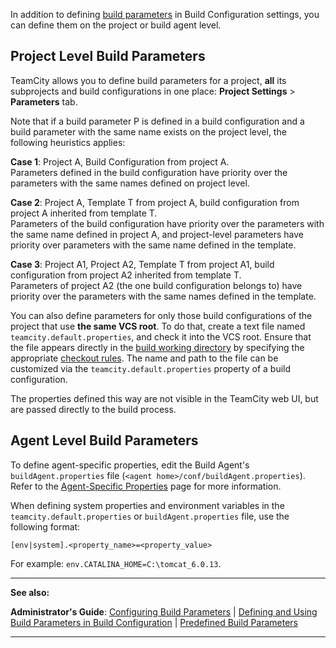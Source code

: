 [//]: # (title: Project and Agent Level Build Parameters)
[//]: # (auxiliary-id: Project and Agent Level Build Parameters)
In addition to defining [build parameters](configuring-build-parameters.md) in Build Configuration settings, you can define them on the project or build agent level.

## Project Level Build Parameters

TeamCity allows you to define build parameters for a project, __all__ its subprojects and build configurations in one place: __Project Settings__ \> __Parameters__ tab.

Note that if a build parameter P is defined in a build configuration and a build parameter with the same name exists on the project level, the following heuristics applies:

__Case 1__: Project A, Build Configuration from project A.   
Parameters defined in the build configuration have priority over the parameters with the same names defined on project level.

__Case 2__: Project A, Template T from project A, build configuration from project A inherited from template T.   
Parameters of the build configuration have priority over the parameters with the same name defined in project A, and project\-level parameters have priority over parameters with the same name defined in the template.

__Case 3__: Project A1, Project A2, Template T from project A1, build configuration from project A2 inherited from template T.   
Parameters of project A2 (the one build configuration belongs to) have priority over the parameters with the same names defined in the template.

You can also define parameters for only those build configurations of the project that use __the same VCS root__. To do that, create a text file named `teamcity.default.properties`, and check it into the VCS root. Ensure that the file appears directly in the [build working directory](build-working-directory.md) by specifying the appropriate [checkout rules](configuring-vcs-settings.md#Configure+Checkout+Rules). The name and path to the file can be customized via the `teamcity.default.properties` property of a build configuration.

The properties defined this way are not visible in the TeamCity web UI, but are passed directly to the build process.

<anchor name="agentSpecific"/>

## Agent Level Build Parameters
[//]: # (AltHead: agentSpecific)

To define agent\-specific properties, edit the Build Agent's `buildAgent.properties` file (`<agent home>/conf/buildAgent.properties`). Refer to the [Agent-Specific Properties](predefined-build-parameters.md#Agent+Properties) page for more information.

When defining system properties and environment variables in the `teamcity.default.properties` or `buildAgent.properties` file, use the following format:


```Plain Text
[env|system].<property_name>=<property_value>

```

For example: `env.CATALINA_HOME=C:\tomcat_6.0.13`.

__  __

__See also:__

__Administrator's Guide__: [Configuring Build Parameters](configuring-build-parameters.md) | [Defining and Using Build Parameters in Build Configuration](configuring-build-parameters.md) | [Predefined Build Parameters](predefined-build-parameters.md)

__ __
